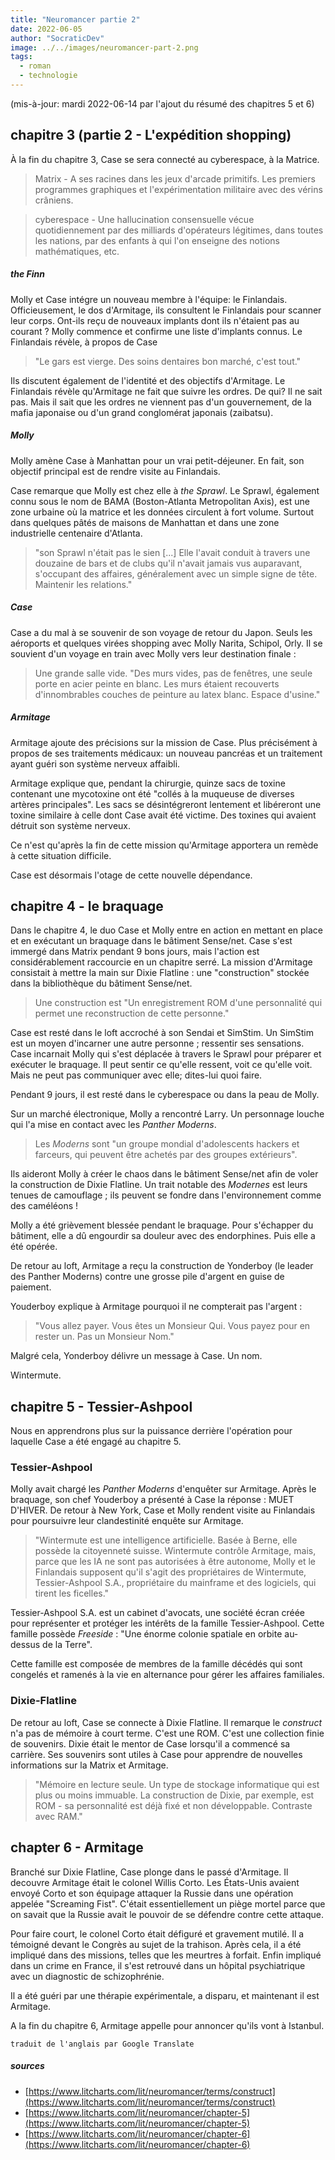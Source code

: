 ```yaml
---
title: "Neuromancer partie 2"
date: 2022-06-05
author: "SocraticDev"
image: ../../images/neuromancer-part-2.png
tags:
  - roman
  - technologie
---
```

(mis-à-jour: mardi 2022-06-14 par l'ajout du résumé des chapitres 5 et 6)

## chapitre 3 (partie 2 - L'expédition shopping)
À la fin du chapitre 3, Case se sera connecté au cyberespace, à la Matrice.

> Matrix - A ses racines dans les jeux d'arcade primitifs. Les premiers programmes graphiques et l'expérimentation militaire avec des vérins crâniens.

> cyberespace - Une hallucination consensuelle vécue quotidiennement par des milliards d'opérateurs légitimes, dans toutes les nations, par des enfants à qui l'on enseigne des notions mathématiques, etc.

##### the Finn

Molly et Case intégre un nouveau membre à l'équipe: le Finlandais. Officieusement,   le dos d'Armitage, ils consultent le Finlandais pour scanner leur corps. Ont-ils reçu de nouveaux implants dont ils n'étaient pas au courant ? Molly commence et confirme une liste d'implants connus. Le Finlandais révèle, à propos de Case

> "Le gars est vierge. Des soins dentaires bon marché, c'est tout."

Ils discutent également de l'identité et des objectifs d'Armitage. Le Finlandais révèle qu'Armitage ne fait que suivre les ordres. De qui? Il ne sait pas. Mais il sait que les ordres ne viennent pas d'un gouvernement, de la mafia japonaise ou d'un grand conglomérat japonais (zaibatsu).

##### Molly
Molly amène Case à Manhattan pour un vrai petit-déjeuner. En fait, son objectif principal est de rendre visite au Finlandais.

Case remarque que Molly est chez elle à _the Sprawl_. Le Sprawl, également connu sous le nom de BAMA (Boston-Atlanta Metropolitan Axis), est une zone urbaine où la matrice et les données circulent à fort volume. Surtout dans quelques pâtés de maisons de Manhattan et dans une zone industrielle centenaire d'Atlanta.

> "son Sprawl n'était pas le sien [...] Elle l'avait conduit à travers une douzaine de bars et de clubs qu'il n'avait jamais vus auparavant, s'occupant des affaires, généralement avec un simple signe de tête. Maintenir les relations."

##### Case
Case a du mal à se souvenir de son voyage de retour du Japon. Seuls les aéroports et quelques virées shopping avec Molly Narita, Schipol, Orly. Il se souvient d'un voyage en train avec Molly vers leur destination finale :

> Une grande salle vide. "Des murs vides, pas de fenêtres, une seule porte en acier peinte en blanc. Les murs étaient recouverts d'innombrables couches de peinture au latex blanc. Espace d'usine."

##### Armitage
Armitage ajoute des précisions sur la mission de Case. Plus précisément à propos de ses traitements médicaux: un nouveau pancréas et un traitement ayant guéri son système nerveux affaibli.

Armitage explique que, pendant la chirurgie, quinze sacs de toxine contenant une mycotoxine ont été "collés à la muqueuse de diverses artères principales". Les sacs se désintégreront lentement et libéreront une toxine similaire à celle dont Case avait été victime. Des toxines qui avaient détruit son système nerveux.

Ce n'est qu'après la fin de cette mission qu'Armitage apportera un remède à cette situation difficile.

Case est désormais l'otage de cette nouvelle dépendance.

## chapitre 4 - le braquage

Dans le chapitre 4, le duo Case et Molly entre en action en mettant en place et en exécutant un braquage dans le bâtiment Sense/net. Case s'est immergé dans Matrix pendant 9 bons jours, mais l'action est considérablement raccourcie en un chapitre serré. La mission d'Armitage consistait à mettre la main sur Dixie Flatline : une "construction" stockée dans la bibliothèque du bâtiment Sense/net.

> Une construction est "Un enregistrement ROM d'une personnalité qui permet une reconstruction de cette personne."

Case est resté dans le loft accroché à son Sendai et SimStim. Un SimStim est un moyen d'incarner une autre personne ; ressentir ses sensations. Case incarnait Molly qui s'est déplacée à travers le Sprawl pour préparer et exécuter le braquage. Il peut sentir ce qu'elle ressent, voit ce qu'elle voit. Mais ne peut pas communiquer avec elle; dites-lui quoi faire.

Pendant 9 jours, il est resté dans le cyberespace ou dans la peau de Molly.

Sur un marché électronique, Molly a rencontré Larry. Un personnage louche qui l'a mise en contact avec les _Panther Moderns_.

> Les _Moderns_ sont "un groupe mondial d'adolescents hackers et farceurs, qui peuvent être achetés par des groupes extérieurs".
 
Ils aideront Molly à créer le chaos dans le bâtiment Sense/net afin de voler la construction de Dixie Flatline. Un trait notable des _Modernes_ est leurs tenues de camouflage ; ils peuvent se fondre dans l'environnement comme des caméléons !

Molly a été grièvement blessée pendant le braquage. Pour s'échapper du bâtiment, elle a dû engourdir sa douleur avec des endorphines. Puis elle a été opérée.

De retour au loft, Armitage a reçu la construction de Yonderboy (le leader des Panther Moderns) contre une grosse pile d'argent en guise de paiement.

Youderboy explique à Armitage pourquoi il ne compterait pas l'argent :

>"Vous allez payer. Vous êtes un Monsieur Qui. Vous payez pour en rester un. Pas un Monsieur Nom."

Malgré cela, Yonderboy délivre un message à Case. Un nom.

Wintermute.

## chapitre 5 - Tessier-Ashpool

Nous en apprendrons plus sur la puissance derrière l'opération pour laquelle Case a été
engagé au chapitre 5.

### Tessier-Ashpool
Molly avait chargé les _Panther Moderns_ d'enquêter sur Armitage.
Après le braquage, son chef Youderboy a présenté à Case la réponse :
MUET D'HIVER. De retour à New York, Case et Molly rendent visite au Finlandais pour poursuivre leur clandestinité
enquête sur Armitage.

> "Wintermute est une intelligence artificielle. Basée à Berne, elle possède la
> citoyenneté suisse. Wintermute contrôle Armitage, mais, parce que les IA ne sont pas autorisées
> à être autonome, Molly et le Finlandais supposent qu'il s'agit des propriétaires de Wintermute,
> Tessier-Ashpool S.A., propriétaire du mainframe et des logiciels, qui tirent
> les ficelles."

Tessier-Ashpool S.A. est un cabinet d'avocats, une société écran créée pour représenter et
protéger les intérêts de la famille Tessier-Ashpool. Cette famille possède
_Freeside_ : "Une énorme colonie spatiale en orbite au-dessus de la Terre".

Cette famille est composée de membres de la famille décédés qui sont congelés et ramenés
à la vie en alternance pour gérer les affaires familiales.

### Dixie-Flatline

De retour au loft, Case se connecte à Dixie Flatline. Il remarque le _construct_
n'a pas de mémoire à court terme. C'est une ROM. C'est une collection finie de souvenirs.
Dixie était le mentor de Case lorsqu'il a commencé sa carrière. Ses souvenirs sont utiles à
Case pour apprendre de nouvelles informations sur la Matrix et Armitage.

> "Mémoire en lecture seule. Un type de stockage informatique qui est plus ou moins
> immuable. La construction de Dixie, par exemple, est ROM - sa personnalité est
> déjà fixé et non développable. Contraste avec RAM."

## chapter 6 - Armitage

Branché sur Dixie Flatline, Case plonge dans le passé d'Armitage. Il decouvre
Armitage était le colonel Willis Corto. Les États-Unis avaient envoyé Corto et son équipage attaquer la Russie
dans une opération appelée "Screaming Fist". C'était essentiellement un piège mortel parce que
on savait que la Russie avait le pouvoir de se défendre contre cette attaque.

Pour faire court, le colonel Corto était défiguré et gravement mutilé. Il a témoigné
devant le Congrès au sujet de la trahison. Après cela, il a été impliqué dans des
missions, telles que les meurtres à forfait. Enfin impliqué dans un crime en
France, il s'est retrouvé dans un hôpital psychiatrique avec un diagnostic de schizophrénie.

Il a été guéri par une thérapie expérimentale, a disparu, et maintenant il est Armitage.

A la fin du chapitre 6, Armitage appelle pour annoncer qu'ils vont à Istanbul.


`traduit de l'anglais par Google Translate`

##### sources

- [https://www.litcharts.com/lit/neuromancer/terms/construct](https://www.litcharts.com/lit/neuromancer/terms/construct)
- [https://www.litcharts.com/lit/neuromancer/chapter-5](https://www.litcharts.com/lit/neuromancer/chapter-5)
- [https://www.litcharts.com/lit/neuromancer/chapter-6](https://www.litcharts.com/lit/neuromancer/chapter-6)